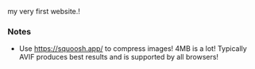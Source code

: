 my very first website.!

### Notes

- Use https://squoosh.app/ to compress images! 4MB is a lot! Typically AVIF produces best results and is supported by all browsers!
